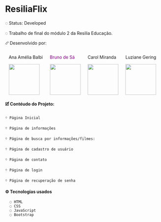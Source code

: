 <h1> ResiliaFlix </h1>

<p>◌ Status: Developed </p>
<p>◌ Trabalho de final do módulo 2 da Resilia Educação.</p>

⮶ Desenvolvido por:
   <div style="display: flex; align-items: flex-start; justify-content:space-around; align-self:center"  heigth="180em" width="500em">
     <div>
       <p>Ana Amélia Balbi</p>
       <img src="https://github.com/brunosa91/resilia_flix/blob/master/src/img/ptcp.1new.jpg" heigth="20em" width="100em"/>
     </div>
     <div>
       <p style="color:purple"> Bruno de Sá </p>
       <img src="https://github.com/brunosa91/resilia_flix/blob/master/src/img/ptcp.2new.jpg" heigth="180em" width="100em" />
     </div>
     <div>
       <p> Carol Miranda </p>
       <img src="https://github.com/brunosa91/resilia_flix/blob/master/src/img/ptcp.3new.jpg" heigth="180em" width="100em" />
     </div>
     <div>
       <p> Luziane Gering </p>
       <img src="https://github.com/brunosa91/resilia_flix/blob/master/src/img/luzi.jfif" heigth="180em" width="100em" />
     </div>
   </div>
    




<h4> 🗹 Contéudo do Projeto: </h4>

    ᠅ Página Inicial

    ᠅ Página de informações

    ᠅ Página de busca por informações/filmes:

    ᠅ Página de cadastro de usuário

    ᠅ Página de contato

    ᠅ Página de login

    ᠅ Página de recuperação de senha
    
<h4> ⚙ Tecnologias usados </h4>
      
      ◌ HTML
      ◌ CSS
      ◌ JavaScript
      ◌ Bootstrap
     
      
     
      
	 

